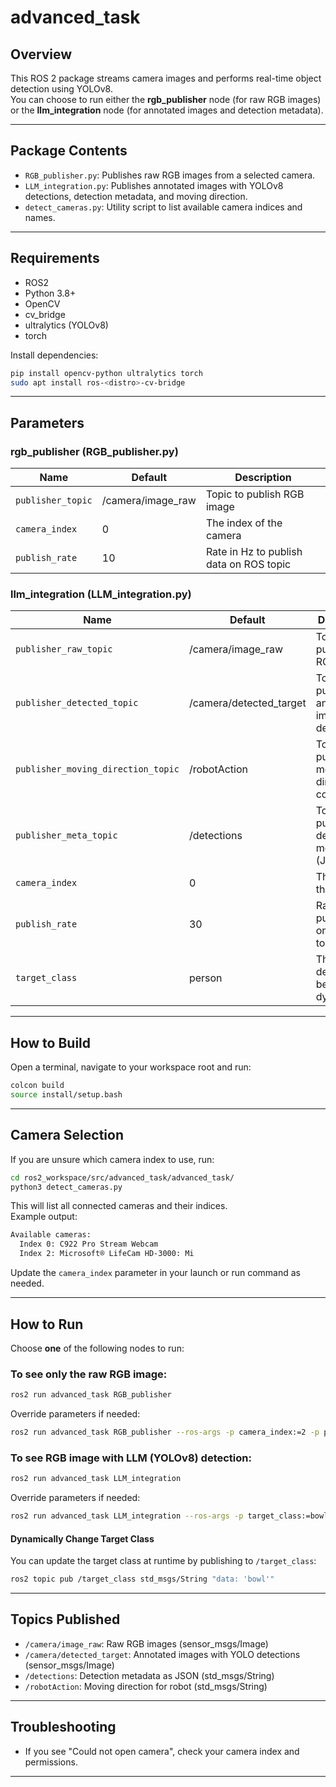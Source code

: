 # advanced_task

## Overview

This ROS 2 package streams camera images and performs real-time object detection using YOLOv8.  
You can choose to run either the **rgb_publisher** node (for raw RGB images) or the **llm_integration** node (for annotated images and detection metadata).

---

## Package Contents

- `RGB_publisher.py`: Publishes raw RGB images from a selected camera.
- `LLM_integration.py`: Publishes annotated images with YOLOv8 detections, detection metadata, and moving direction.
- `detect_cameras.py`: Utility script to list available camera indices and names.

---

## Requirements

- ROS2 
- Python 3.8+
- OpenCV
- cv_bridge
- ultralytics (YOLOv8)
- torch

Install dependencies:
```bash
pip install opencv-python ultralytics torch
sudo apt install ros-<distro>-cv-bridge
```

---

## Parameters

### rgb_publisher (RGB_publisher.py)
| Name               | Default            | Description                             |
| ------------------ | ------------------ | --------------------------------------- |
| `publisher_topic`  | /camera/image_raw  | Topic to publish RGB image              |
| `camera_index`     | 0                  | The index of the camera                 |
| `publish_rate`     | 10                 | Rate in Hz to publish data on ROS topic |

### llm_integration (LLM_integration.py)
| Name                       | Default                | Description                                     |
| -------------------------- | ---------------------- | ----------------------------------------------- |
| `publisher_raw_topic`      | /camera/image_raw      | Topic to publish raw RGB image                  |
| `publisher_detected_topic` | /camera/detected_target| Topic to publish annotated image with detection |
| `publisher_moving_direction_topic` | /robotAction   | Topic to publish moving direction commands      |
| `publisher_meta_topic`     | /detections            | Topic to publish detection metadata (JSON)      |
| `camera_index`             | 0                      | The index of the camera                         |
| `publish_rate`             | 30                     | Rate in Hz to publish data on ROS topic         |
| `target_class`             | person                 | The class to detect (can be updated dynamically)|

---

## How to Build

Open a terminal, navigate to your workspace root and run:

```bash
colcon build
source install/setup.bash
```

---

## Camera Selection

If you are unsure which camera index to use, run:

```bash
cd ros2_workspace/src/advanced_task/advanced_task/
python3 detect_cameras.py
```

This will list all connected cameras and their indices.  
Example output:
```bash
Available cameras:
  Index 0: C922 Pro Stream Webcam
  Index 2: Microsoft® LifeCam HD-3000: Mi
```
Update the `camera_index` parameter in your launch or run command as needed.

---

## How to Run

Choose **one** of the following nodes to run:

### To see only the raw RGB image:
```bash
ros2 run advanced_task RGB_publisher
```
Override parameters if needed:
```bash
ros2 run advanced_task RGB_publisher --ros-args -p camera_index:=2 -p publish_rate:=5
```

### To see RGB image with LLM (YOLOv8) detection:
```bash
ros2 run advanced_task LLM_integration
```
Override parameters if needed:
```bash
ros2 run advanced_task LLM_integration --ros-args -p target_class:=bowl
```

#### Dynamically Change Target Class

You can update the target class at runtime by publishing to `/target_class`:
```bash
ros2 topic pub /target_class std_msgs/String "data: 'bowl'"
```

---

## Topics Published

- `/camera/image_raw`: Raw RGB images (sensor_msgs/Image)
- `/camera/detected_target`: Annotated images with YOLO detections (sensor_msgs/Image)
- `/detections`: Detection metadata as JSON (std_msgs/String)
- `/robotAction`: Moving direction for robot (std_msgs/String)

---

## Troubleshooting

- If you see "Could not open camera", check your camera index and permissions.
---

